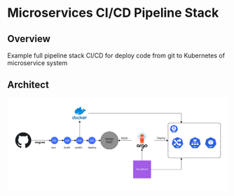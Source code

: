 # Microservices CI/CD Pipeline Stack

## Overview
Example full pipeline stack CI/CD for deploy code from git to Kubernetes of microservice system

## Architect

![Architecture](./images/diagram.png)